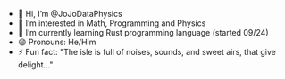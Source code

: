 - 👋 Hi, I’m @JoJoDataPhysics
- 👀 I’m interested in Math, Programming and Physics
- 🌱 I’m currently learning Rust programming language (started 09/24)
- 😄 Pronouns: He/Him
- ⚡ Fun fact: "The isle is full of noises, sounds, and sweet airs, that give delight..."

<!---
JoJoDataPhysics/JoJoDataPhysics is a ✨ special ✨ repository because its `README.md` (this file) appears on your GitHub profile.
You can click the Preview link to take a look at your changes.
--->

